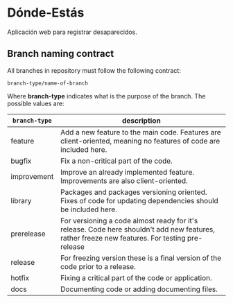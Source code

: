 # Dónde-Estás

Aplicación web para registrar desaparecidos.

## Branch naming contract

All branches in repository must follow the following contract:

``` text
branch-type/name-of-branch
```

Where **branch-type** indicates what is the purpose of the branch. The possible values are:

| **`branch-type`** | **description**|
| ----------------- | ---------------------------------------------------------------------------------------------------------------------------------------------- |
| feature           | Add a new feature to the main code. Features are client-oriented, meaning no features of code are included here.                               |
| bugfix            | Fix a non-critical part of the code.                                                                                                           |
| improvement       | Improve an already implemented feature. Improvements are also client-oriented.                                                                 |
| library           | Packages and packages versioning oriented. Fixes of code for updating dependencies should be included here.                                    |
| prerelease        | For versioning a code almost ready for it's release. Code here shouldn't add new features, rather freeze new features. For testing pre-release |
| release           | For freezing version these is a final version of the code prior to a release.                                                                  |
| hotfix            | Fixing a critical part of the code or application.                                                                                             |
| docs              | Documenting code or adding documenting files.                                                                                                  |

